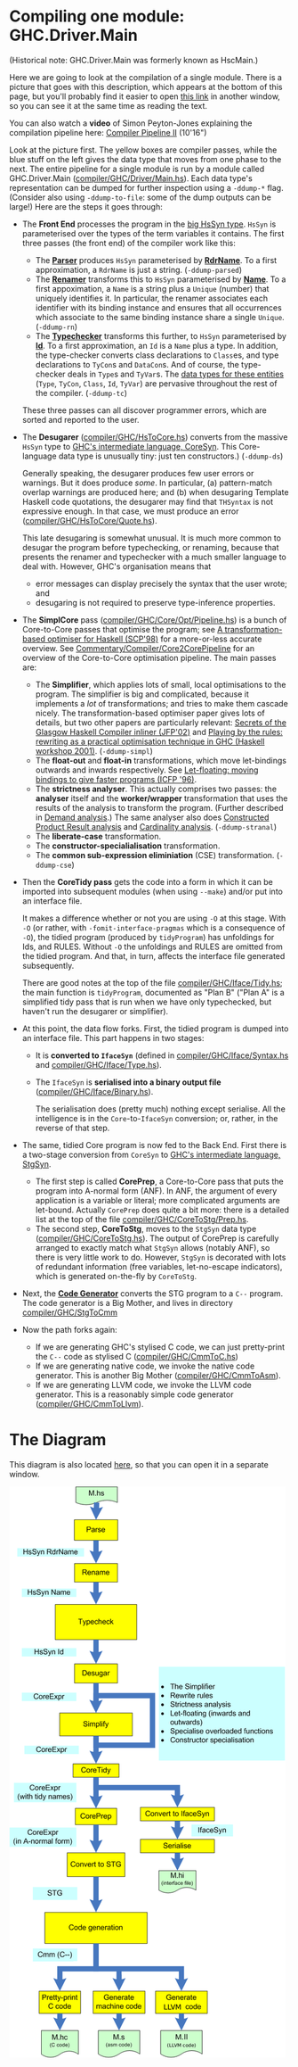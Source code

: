 # Compiling one module: GHC.Driver.Main
(Historical note: GHC.Driver.Main was formerly known as HscMain.)


Here we are going to look at the compilation of a single module.
There is a picture that goes with this description, which appears at the bottom of this page, but you'll probably find it easier to open [this link](commentary/compiler/hsc-pipe) in another window, so you can see it at the same time as reading the text.


You can also watch a **video** of Simon Peyton-Jones explaining the compilation pipeline here: [Compiler Pipeline II](http://www.youtube.com/watch?v=Upm_kYMgI_c&list=PLBkRCigjPwyeCSD_DFxpd246YIF7_RDDI) (10'16")


Look at the picture first.  The yellow boxes are compiler passes, while the blue stuff on the left gives the data type that moves from one phase to the next.  The entire pipeline for a single module is run by a module called GHC.Driver.Main ([compiler/GHC/Driver/Main.hs](https://gitlab.haskell.org/ghc/ghc/blob/master/compiler/GHC/Driver/Main.hs)).  Each data type's representation can be dumped for further inspection using a `-ddump-*` flag. (Consider also using `-ddump-to-file`: some of the dump outputs can be large!)  Here are the steps it goes through:

- The **Front End** processes the program in the [big HsSyn type](commentary/compiler/hs-syn-type). `HsSyn` is parameterised over the types of the term variables it contains.  The first three passes (the front end) of the compiler work like this:

  - The **[Parser](commentary/compiler/parser)** produces `HsSyn` parameterised by **[RdrName](commentary/compiler/rdr-name-type)**.  To a first approximation, a `RdrName` is just a string. (`-ddump-parsed`) 
  - The **[Renamer](commentary/compiler/renamer)** transforms this to `HsSyn` parameterised by **[Name](commentary/compiler/name-type)**.  To a first appoximation, a `Name` is a string plus a `Unique` (number) that uniquely identifies it.  In particular, the renamer associates each identifier with its binding instance and ensures that all occurrences which associate to the same binding instance share a single `Unique`. (`-ddump-rn`)  
  - The **[Typechecker](commentary/compiler/type-checker)** transforms this further, to `HsSyn` parameterised by **[Id](commentary/compiler/entity-types)**.  To a first approximation, an `Id` is a `Name` plus a type. In addition, the type-checker converts class declarations to `Class`es, and type declarations to `TyCon`s and `DataCon`s.  And of course, the type-checker deals in `Type`s and `TyVar`s. The [data types for these entities](commentary/compiler/entity-types) (`Type`, `TyCon`, `Class`, `Id`, `TyVar`) are pervasive throughout the rest of the compiler. (`-ddump-tc`)

  These three passes can all discover programmer errors, which are sorted and reported to the user.

- The **Desugarer** ([compiler/GHC/HsToCore.hs](https://gitlab.haskell.org/ghc/ghc/blob/master/compiler/GHC/HsToCore.hs)) converts from the massive `HsSyn` type to [GHC's intermediate language, CoreSyn](commentary/compiler/core-syn-type).  This Core-language data type is unusually tiny: just ten constructors.) (`-ddump-ds`)

  Generally speaking, the desugarer produces few user errors or warnings. But it does produce *some*.  In particular, (a) pattern-match overlap warnings are produced here; and (b) when desugaring Template Haskell code quotations, the desugarer may find that `THSyntax` is not expressive enough.  In that case, we must produce an error ([compiler/GHC/HsToCore/Quote.hs](https://gitlab.haskell.org/ghc/ghc/blob/master/compiler/GHC/HsToCore/Quote.hs)).

  This late desugaring is somewhat unusual.  It is much more common to desugar the program before typechecking, or renaming, because that presents the renamer and typechecker with a much smaller language to deal with.  However, GHC's organisation means that

  - error messages can display precisely the syntax that the user wrote; and 
  - desugaring is not required to preserve type-inference properties.

- The **SimplCore** pass ([compiler/GHC/Core/Opt/Pipeline.hs](https://gitlab.haskell.org/ghc/ghc/blob/master/compiler/GHC/Core/Opt/Pipeline.hs)) is a bunch of Core-to-Core passes that optimise the program; see [A transformation-based optimiser for Haskell (SCP'98)](http://research.microsoft.com/%7Esimonpj/Papers/comp-by-trans-scp.ps.gz) for a more-or-less accurate overview.  See [Commentary/Compiler/Core2CorePipeline](commentary/compiler/core-to-core-pipeline) for an overview of the Core-to-Core optimisation pipeline. The main passes are:

  - The **Simplifier**, which applies lots of small, local optimisations to the program.  The simplifier is big and complicated, because it implements a *lot* of transformations; and tries to make them cascade nicely.  The transformation-based optimiser paper gives lots of details, but two other papers are particularly relevant: [Secrets of the Glasgow Haskell Compiler inliner (JFP'02)](http://research.microsoft.com/%7Esimonpj/Papers/inlining/index.htm) and [Playing by the rules: rewriting as a practical optimisation technique in GHC (Haskell workshop 2001)](http://research.microsoft.com/%7Esimonpj/Papers/rules.htm).  (`-ddump-simpl`)
  - The **float-out** and **float-in** transformations, which move let-bindings outwards and inwards respectively.  See [Let-floating: moving bindings to give faster programs (ICFP '96)](http://research.microsoft.com/%7Esimonpj/papers/float.ps.gz).
  - The **strictness analyser**.  This actually comprises two passes: the **analyser** itself and the **worker/wrapper** transformation that uses the results of the analysis to transform the program. (Further described in [Demand analysis](commentary/compiler/demand).) The same analyser also does [Constructed Product Result analysis](http://research.microsoft.com/%7Esimonpj/Papers/cpr/index.htm) and [Cardinality analysis](http://research.microsoft.com/en-us/um/people/simonpj/papers/usage-types/cardinality-extended.pdf). (`-ddump-stranal`)
  - The **liberate-case** transformation.
  - The **constructor-specialialisation** transformation.
  - The **common sub-expression eliminiation** (CSE) transformation. (`-ddump-cse`)

- Then the **CoreTidy pass** gets the code into a form in which it can be imported into subsequent modules (when using `--make`) and/or put into an interface file.  

  It makes a difference whether or not you are using `-O` at this stage.  With `-O` (or rather, with `-fomit-interface-pragmas` which is a consequence of `-O`), the tidied program (produced by `tidyProgram`) has unfoldings for Ids, and RULES.  Without `-O` the unfoldings and RULES are omitted from the tidied program.  And that, in turn, affects the interface file generated subsequently.

  There are good notes at the top of the file [compiler/GHC/Iface/Tidy.hs](https://gitlab.haskell.org/ghc/ghc/blob/master/compiler/GHC/Iface/Tidy.hs); the main function is `tidyProgram`, documented as "Plan B" ("Plan A" is a simplified tidy pass that is run when we have only typechecked, but haven't run the desugarer or simplifier).

- At this point, the data flow forks.  First, the tidied program is dumped into an interface file.  This part happens in two stages:

  * It is **converted to `IfaceSyn`** (defined in [compiler/GHC/Iface/Syntax.hs](https://gitlab.haskell.org/ghc/ghc/blob/master/compiler/GHC/Iface/Syntax.hs) and [compiler/GHC/Iface/Type.hs](https://gitlab.haskell.org/ghc/ghc/blob/master/compiler/GHC/Iface/Type.hs)).
  - The `IfaceSyn` is **serialised into a binary output file** ([compiler/GHC/Iface/Binary.hs](https://gitlab.haskell.org/ghc/ghc/blob/master/compiler/GHC/Iface/Binary.hs)).

    The serialisation does (pretty much) nothing except serialise.  All the intelligence is in the `Core`-to-`IfaceSyn` conversion; or, rather, in the reverse of that step.

- The same, tidied Core program is now fed to the Back End.  First there is a two-stage conversion from `CoreSyn` to [GHC's intermediate language, StgSyn](commentary/compiler/stg-syn-type).

  - The first step is called **CorePrep**, a Core-to-Core pass that puts the program into A-normal form (ANF).  In ANF, the argument of every application is a variable or literal; more complicated arguments are let-bound.  Actually `CorePrep` does quite a bit more: there is a detailed list at the top of the file [compiler/GHC/CoreToStg/Prep.hs](https://gitlab.haskell.org/ghc/ghc/blob/master/compiler/GHC/CoreToStg/Prep.hs).
  - The second step, **CoreToStg**, moves to the `StgSyn` data type ([compiler/GHC/CoreToStg.hs](https://gitlab.haskell.org/ghc/ghc/blob/master/compiler/GHC/CoreToStg.hs)).  The output of CorePrep is carefully arranged to exactly match what `StgSyn` allows (notably ANF), so there is very little work to do. However, `StgSyn` is decorated with lots of redundant information (free variables, let-no-escape indicators), which is generated on-the-fly by `CoreToStg`.

- Next, the **[Code Generator](commentary/compiler/code-gen)** converts the STG program to a `C--` program.  The code generator is a Big Mother, and lives in directory [compiler/GHC/StgToCmm](https://gitlab.haskell.org/ghc/ghc/blob/master/compiler/GHC/StgToCmm)

- Now the path forks again:

  - If we are generating GHC's stylised C code, we can just pretty-print the `C--` code as stylised C ([compiler/GHC/CmmToC.hs](https://gitlab.haskell.org/ghc/ghc/blob/master/compiler/GHC/CmmToC.hs))
  - If we are generating native code, we invoke the native code generator.  This is another Big Mother ([compiler/GHC/CmmToAsm](https://gitlab.haskell.org/ghc/ghc/blob/master/compiler/GHC/CmmToAsm)).
  - If we are generating LLVM code, we invoke the LLVM code generator. This is a reasonably simple code generator ([compiler/GHC/CmmToLlvm](https://gitlab.haskell.org/ghc/ghc/blob/master/compiler/GHC/CmmToLlvm)).

# The Diagram


This diagram is also located [here](commentary/compiler/hsc-pipe), so that you can open it in a separate window.

![](pipeline.png)
